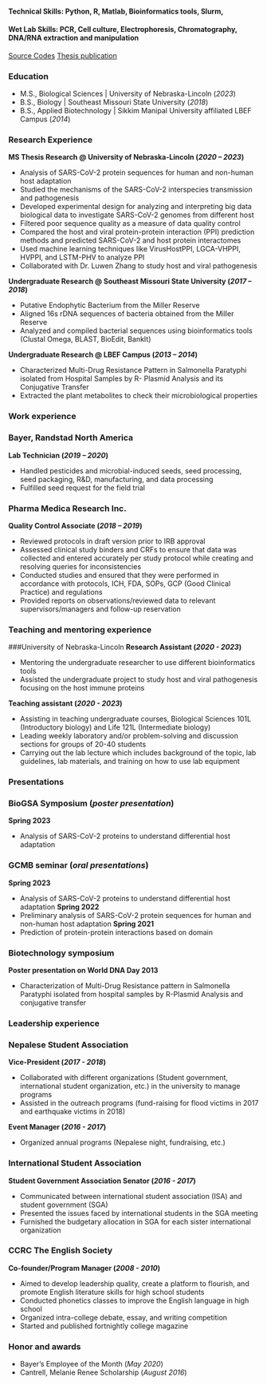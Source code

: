 #### Technical Skills: Python, R, Matlab, Bioinformatics tools, Slurm, 
#### Wet Lab Skills: PCR, Cell culture, Electrophoresis, Chromatography, DNA/RNA extraction and manipulation
[Source Codes](https://github.com/sshrestha15/Project)
[Thesis publication](https://digitalcommons.unl.edu/bioscidiss/126/)

### Education
- M.S., Biological Sciences | University of Nebraska-Lincoln (_2023_)
- B.S., Biology | Southeast Missouri State University (_2018_)
- B.S., Applied Biotechnology | Sikkim Manipal University affiliated LBEF Campus (_2014_)

### Research Experience
**MS Thesis Research @ University of Nebraska-Lincoln (_2020 – 2023_)**  
- Analysis of SARS-CoV-2 protein sequences for human and non-human host adaptation
- Studied the mechanisms of the SARS-CoV-2 interspecies transmission and pathogenesis
- Developed experimental design for analyzing and interpreting big data biological data to investigate SARS-CoV-2 genomes from different host
- Filtered poor sequence quality as a measure of data quality control
- Compared the host and viral protein-protein interaction (PPI) prediction methods and predicted SARS-CoV-2 and host protein interactomes
- Used machine learning techniques like VirusHostPPI, LGCA-VHPPI, HVPPI, and LSTM-PHV to analyze PPI
- Collaborated with Dr. Luwen Zhang to study host and viral pathogenesis

**Undergraduate Research @ Southeast Missouri State University (_2017 – 2018_)**
- Putative Endophytic Bacterium from the Miller Reserve
- Aligned 16s rDNA sequences of bacteria obtained from the Miller Reserve
- Analyzed and compiled bacterial sequences using bioinformatics tools (Clustal Omega, BLAST, BioEdit, BankIt)

**Undergraduate Research @ LBEF Campus (_2013 – 2014_)**  
- Characterized Multi-Drug Resistance Pattern in Salmonella Paratyphi isolated from Hospital Samples by R- Plasmid Analysis and its Conjugative Transfer
- Extracted the plant metabolites to check their microbiological properties

### Work experience
### Bayer, Randstad North America
**Lab Technician (_2019 – 2020_)**  
- Handled pesticides and microbial-induced seeds, seed processing, seed packaging, R&D, manufacturing, and data processing
- Fulfilled seed request for the field trial

### Pharma Medica Research Inc. 
**Quality Control Associate (_2018 – 2019_)**               	                         	                 		    	
- Reviewed protocols in draft version prior to IRB approval
- Assessed clinical study binders and CRFs to ensure that data was collected and entered accurately per study protocol while creating and resolving queries for inconsistencies
- Conducted studies and ensured that they were performed in accordance with protocols, ICH, FDA, SOPs, GCP (Good Clinical Practice) and regulations
- Provided reports on observations/reviewed data to relevant supervisors/managers and follow-up reservation


### Teaching and mentoring experience

###University of Nebraska-Lincoln
**Research Assistant (_2020 - 2023_)**  
- Mentoring the undergraduate researcher to use different bioinformatics tools
- Assisted the undergraduate project to study host and viral pathogenesis focusing on the host immune proteins

**Teaching assistant (_2020 - 2023_)**  
- Assisting in teaching undergraduate courses, Biological Sciences 101L (Introductory biology) and Life 121L (Intermediate biology)
- Leading weekly laboratory and/or problem-solving and discussion sections for groups of 20-40 students
- Carrying out the lab lecture which includes background of the topic, lab guidelines, lab materials, and training on how to use lab equipment

### Presentations

### BioGSA Symposium (_poster presentation_) 
**Spring 2023**  
- Analysis of SARS-CoV-2 proteins to understand differential host adaptation 

### GCMB seminar (_oral presentations_)
**Spring 2023**  
- Analysis of SARS-CoV-2 proteins to understand differential host adaptation 
**Spring 2022**  
- Preliminary analysis of SARS-CoV-2 protein sequences for human and non-human host adaptation
**Spring 2021**  
- Prediction of protein-protein interactions based on domain

### Biotechnology symposium
**Poster presentation on World DNA Day 2013**  
- Characterization of Multi-Drug Resistance pattern in Salmonella Paratyphi isolated from hospital samples by R-Plasmid Analysis and conjugative transfer

### Leadership experience

### Nepalese Student Association 
**Vice-President (_2017 - 2018_)**  
- Collaborated with different organizations (Student government, international student organization, etc.) in the university to manage programs
- Assisted in the outreach programs (fund-raising for flood victims in 2017 and earthquake victims in 2018) 

**Event Manager (_2016 - 2017_)**  
- Organized annual programs (Nepalese night, fundraising, etc.) 

### International Student Association
**Student Government Association Senator (_2016 - 2017_)**  
- Communicated between international student association (ISA) and student government (SGA)
- Presented the issues faced by international students in the SGA meeting
- Furnished the budgetary allocation in SGA for each sister international organization

### CCRC The English Society
**Co-founder/Program Manager (_2008 - 2010_)**  
- Aimed to develop leadership quality, create a platform to flourish, and promote English literature skills for high school students
- Conducted phonetics classes to improve the English language in high school
- Organized intra-college debate, essay, and writing competition
- Started and published fortnightly college magazine

### Honor and awards
- Bayer’s Employee of the Month (_May 2020_)
- Cantrell, Melanie Renee Scholarship (_August 2016_)              






